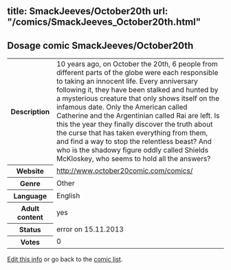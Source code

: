 title: SmackJeeves/October20th
url: "/comics/SmackJeeves_October20th.html"
---
Dosage comic SmackJeeves/October20th
-----------------------------------------

<p id="msg"></p>
<script type="text/javascript">
if (window.location.search === '?edit_info_mail=sent_ok') {
  var elem = document.getElementById("msg");
  elem.innerHTML = 'Edited information sucessfully sent for review, which is usually done daily. Thanks!';
  elem.className = 'ok';
}
</script>
<table class="comicinfo">
<tr>
<th>Description</th><td>10 years ago, on October the 20th, 6 people from different parts of the globe were each responsible to taking an innocent life. Every anniversary following it, they have been stalked and hunted by a mysterious creature that only shows itself on the infamous date. Only the American called Catherine and the Argentinian called Rai are left. Is this the year they finally discover the truth about the curse that has taken everything from them, and find a way to stop the relentless beast? And who is the shadowy figure oddly called Shields McKloskey, who seems to hold all the answers?</td>
</tr>
<tr>
<th>Website</th><td><a href="http://www.october20comic.com/comics/">http://www.october20comic.com/comics/</a></td>
</tr>
<tr>
<th>Genre</th><td>Other</td>
</tr>
<tr>
<th>Language</th><td>English</td>
</tr>
<tr>
<th>Adult content</th><td>yes</td>
</tr>
<tr>
<th>Status</th><td>error on 15.11.2013</td>
</tr>
<tr>
<th>Votes</th><td>0</td>
</tr>
</table>

[Edit this info](SmackJeeves_October20th_edit.html) or go back to the [comic list](../comic-index.html).
